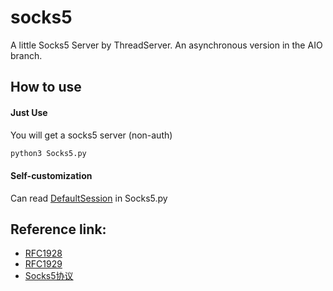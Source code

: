 # socks5

A little Socks5 Server by ThreadServer. An asynchronous version in the AIO branch.

## How to use

#### Just Use

You will get a socks5 server (non-auth)

```bash
python3 Socks5.py
```

#### Self-customization

Can read [DefaultSession](https://github.com/AberSheeran/Socks5/blob/master/Socks5.py#L223) in Socks5.py

## Reference link: 

* [RFC1928](https://www.ietf.org/rfc/rfc1928.txt)
* [RFC1929](https://www.ietf.org/rfc/rfc1929.txt)
* [Socks5协议](https://abersheeran.com/articles/Socks5/)
